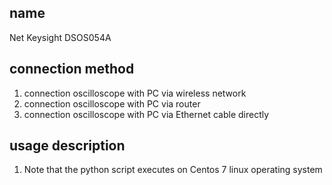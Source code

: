 ## name ##
Net Keysight DSOS054A
## connection method ##
1) connection oscilloscope with PC via wireless network
2) connection oscilloscope with PC via router
3) connection oscilloscope with PC via Ethernet cable directly 
## usage description ##
1. Note that the python script executes on Centos 7 linux operating system

